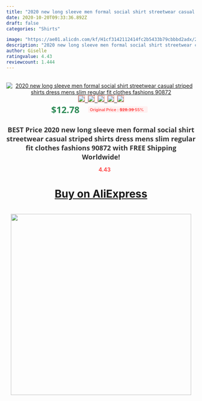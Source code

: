 ```yaml
---
title: "2020 new long sleeve men formal social shirt streetwear casual striped shirts dress mens slim regular fit clothes fashions 90872"
date: 2020-10-20T09:33:36.892Z
draft: false
categories: "Shirts"

image: "https://ae01.alicdn.com/kf/H1cf3142112414fc2b5433b79cbbbd2adx/2020-new-long-sleeve-men-formal-social-shirt-streetwear-casual-striped-shirts-dress-mens-slim-regular.jpg"
description: "2020 new long sleeve men formal social shirt streetwear casual striped shirts dress mens slim regular fit clothes fashions 90872"
author: Giselle
ratingvalue: 4.43
reviewcount: 1.444
---
```

<br>
<div style="text-align: center;">
<a href="https://s.click.aliexpress.com/e/_ATk1vT" target="_blank" rel="nofollow noopener noreferrer"><img alt="2020 new long sleeve men formal social shirt streetwear casual striped shirts dress mens slim regular fit clothes fashions 90872" class="magnifier-image" src="https://ae01.alicdn.com/kf/H1cf3142112414fc2b5433b79cbbbd2adx/2020-new-long-sleeve-men-formal-social-shirt-streetwear-casual-striped-shirts-dress-mens-slim-regular.jpg_640x640.jpg">
<br>
<img style="border:1px solid salmon" src="https://ae01.alicdn.com/kf/H1cf3142112414fc2b5433b79cbbbd2adx/2020-new-long-sleeve-men-formal-social-shirt-streetwear-casual-striped-shirts-dress-mens-slim-regular.jpg_120x120.jpg">&nbsp;&nbsp;<img style="border:1px solid salmon" src="https://ae01.alicdn.com/kf/Hda2a65bd62b944d48d1bcf901b0ecdadN/2020-new-long-sleeve-men-formal-social-shirt-streetwear-casual-striped-shirts-dress-mens-slim-regular.jpg_120x120.jpg">&nbsp;&nbsp;<img style="border:1px solid salmon" src="https://ae01.alicdn.com/kf/H1630882ea9b24320874fd532806d1bf0R/2020-new-long-sleeve-men-formal-social-shirt-streetwear-casual-striped-shirts-dress-mens-slim-regular.jpg_120x120.jpg">&nbsp;&nbsp;<img style="border:1px solid salmon" src="https://ae01.alicdn.com/kf/He4e61a1f54564b70bb1b4e285595c6d7w/2020-new-long-sleeve-men-formal-social-shirt-streetwear-casual-striped-shirts-dress-mens-slim-regular.jpg_120x120.jpg">&nbsp;&nbsp;<img style="border:1px solid salmon" src="https://ae01.alicdn.com/kf/Hc83519ec24c149e094b01fc6c9276a18V/2020-new-long-sleeve-men-formal-social-shirt-streetwear-casual-striped-shirts-dress-mens-slim-regular.jpg_120x120.jpg"></a></div><br0>
<div style="text-align: center;"><span style="background-color: white; border: 0px; box-sizing: border-box; color: seagreen; display: inline-block; font-family: &quot;open sans&quot; , &quot;arial&quot; , &quot;helvetica&quot; , sans-serif , &quot;heiti&quot;; font-size: 24px; font-stretch: inherit; font-weight: 700; line-height: inherit; margin: 0px 10px 0px 0px; padding: 0px; vertical-align: middle;">$12.78 </span>
<span style="background: rgb(255 , 241 , 241); border-radius: 3px; border: 0px; box-sizing: border-box; color: #ff4747; display: inline-block; font-family: inherit; font-size: 12px; font-stretch: inherit; font-style: inherit; font-variant: inherit; font-weight: 600; line-height: inherit; margin: 0px; padding: 2px 5px; transform: scale(0.9); vertical-align: middle;">Original Price : <b style="text-decoration: line-through;">$28.39 </b> 55%&nbsp;&nbsp;</span></div>
<h1 style="color: #333333; display: inline-block; font-family: &quot;open sans&quot; , &quot;arial&quot; , &quot;helvetica&quot; , sans-serif , &quot;heiti&quot;; font-size: 18px; font-stretch: inherit; font-weight: 700; text-align: center;">BEST Price 2020 new long sleeve men formal social shirt streetwear casual striped shirts dress mens slim regular fit clothes fashions 90872 with FREE Shipping Worldwide!</h1>
<div style="color: #ff4747; text-align: center;">
<img src="https://4.bp.blogspot.com/-M0ZcTcb-5uY/XleCXlxnR4I/AAAAAAAAAEc/OrjgMkXV1oMQFaCRZj5HQwOCBcu3w1FegCPcBGAYYCw/s1600/star.png" style="height: 15px;">&nbsp;<b>4.43</b></div>
<div class="button_cont" align="center"><a class="buynow_a" href="https://s.click.aliexpress.com/e/_ATk1vT" target="_blank" rel="nofollow noopener noreferrer"><H1>Buy on AliExpress</H1></a></div><br>
<div class="separator" style="clear: both; text-align: center;">
<img src="https://lh3.googleusercontent.com/-pTy5HemUv9M/XlePHvY0dAI/AAAAAAAAAE4/0nX5iRUoIWY8eMW9Dpxeirr157OZliDIgCLcBGAsYHQ/s1600/badge.gif" width="480">
</div>
